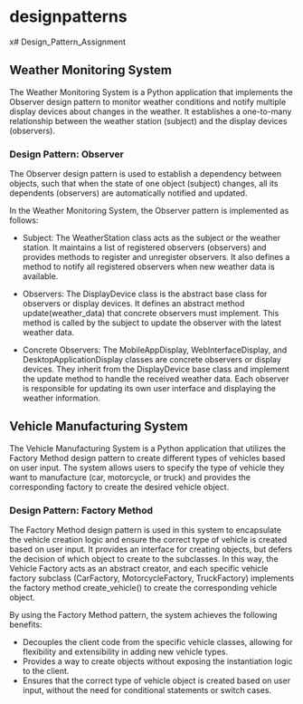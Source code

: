 # designpatterns
x# Design_Pattern_Assignment

## Weather Monitoring System
The Weather Monitoring System is a Python application that implements the Observer design pattern to monitor weather conditions and notify multiple display devices about changes in the weather. It establishes a one-to-many relationship between the weather station (subject) and the display devices (observers).

### Design Pattern: Observer
The Observer design pattern is used to establish a dependency between objects, such that when the state of one object (subject) changes, all its dependents (observers) are automatically notified and updated.

In the Weather Monitoring System, the Observer pattern is implemented as follows:

- Subject: The WeatherStation class acts as the subject or the weather station. It maintains a list of registered observers (observers) and provides methods to register and unregister observers. It also defines a method to notify all registered observers when new weather data is available.

- Observers: The DisplayDevice class is the abstract base class for observers or display devices. It defines an abstract method update(weather_data) that concrete observers must implement. This method is called by the subject to update the observer with the latest weather data.

- Concrete Observers: The MobileAppDisplay, WebInterfaceDisplay, and DesktopApplicationDisplay classes are concrete observers or display devices. They inherit from the DisplayDevice base class and implement the update method to handle the received weather data. Each observer is responsible for updating its own user interface and displaying the weather information.


## Vehicle Manufacturing System
The Vehicle Manufacturing System is a Python application that utilizes the Factory Method design pattern to create different types of vehicles based on user input. The system allows users to specify the type of vehicle they want to manufacture (car, motorcycle, or truck) and provides the corresponding factory to create the desired vehicle object.


### Design Pattern: Factory Method
The Factory Method design pattern is used in this system to encapsulate the vehicle creation logic and ensure the correct type of vehicle is created based on user input. It provides an interface for creating objects, but defers the decision of which object to create to the subclasses. In this way, the Vehicle Factory acts as an abstract creator, and each specific vehicle factory subclass (CarFactory, MotorcycleFactory, TruckFactory) implements the factory method create_vehicle() to create the corresponding vehicle object.

By using the Factory Method pattern, the system achieves the following benefits:

 -  Decouples the client code from the specific vehicle classes, allowing for flexibility and extensibility in    adding new vehicle types.
- Provides a way to create objects without exposing the instantiation logic to the client.
- Ensures that the correct type of vehicle object is created based on user input, without the need for conditional statements or switch cases.

